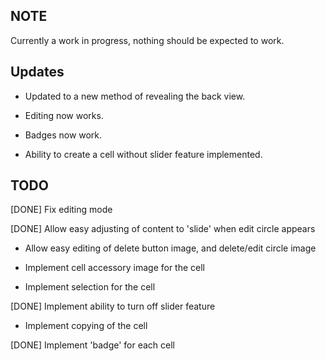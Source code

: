 ## NOTE
Currently a work in progress, nothing should be expected to work.

## Updates
* Updated to a new method of revealing the back view.

* Editing now works.

* Badges now work.

* Ability to create a cell without slider feature implemented.

## TODO
[DONE] Fix editing mode

[DONE] Allow easy adjusting of content to 'slide' when edit circle appears

* Allow easy editing of delete button image, and delete/edit circle image

* Implement cell accessory image for the cell

* Implement selection for the cell

[DONE] Implement ability to turn off slider feature

* Implement copying of the cell

[DONE] Implement 'badge' for each cell